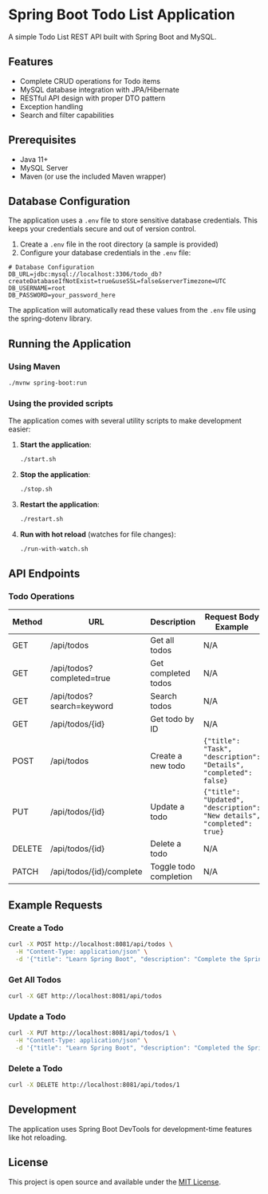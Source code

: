 # Spring Boot Todo List Application

A simple Todo List REST API built with Spring Boot and MySQL.

## Features

- Complete CRUD operations for Todo items
- MySQL database integration with JPA/Hibernate
- RESTful API design with proper DTO pattern
- Exception handling
- Search and filter capabilities

## Prerequisites

- Java 11+
- MySQL Server
- Maven (or use the included Maven wrapper)

## Database Configuration

The application uses a `.env` file to store sensitive database credentials. This keeps your credentials secure and out of version control.

1. Create a `.env` file in the root directory (a sample is provided)
2. Configure your database credentials in the `.env` file:


```properties
# Database Configuration
DB_URL=jdbc:mysql://localhost:3306/todo_db?createDatabaseIfNotExist=true&useSSL=false&serverTimezone=UTC
DB_USERNAME=root
DB_PASSWORD=your_password_here
```


The application will automatically read these values from the `.env` file using the spring-dotenv library.

## Running the Application

### Using Maven

```bash
./mvnw spring-boot:run
```

### Using the provided scripts

The application comes with several utility scripts to make development easier:

1. **Start the application**:
   ```bash
   ./start.sh
   ```

2. **Stop the application**:
   ```bash
   ./stop.sh
   ```

3. **Restart the application**:
   ```bash
   ./restart.sh
   ```

4. **Run with hot reload** (watches for file changes):
   ```bash
   ./run-with-watch.sh
   ```

## API Endpoints

### Todo Operations

| Method | URL                         | Description                   | Request Body Example                                     |
|--------|-----------------------------|------------------------------ |----------------------------------------------------------|
| GET    | /api/todos                  | Get all todos                 | N/A                                                      |
| GET    | /api/todos?completed=true   | Get completed todos           | N/A                                                      |
| GET    | /api/todos?search=keyword   | Search todos                  | N/A                                                      |
| GET    | /api/todos/{id}             | Get todo by ID                | N/A                                                      |
| POST   | /api/todos                  | Create a new todo             | `{"title": "Task", "description": "Details", "completed": false}` |
| PUT    | /api/todos/{id}             | Update a todo                 | `{"title": "Updated", "description": "New details", "completed": true}` |
| DELETE | /api/todos/{id}             | Delete a todo                 | N/A                                                      |
| PATCH  | /api/todos/{id}/complete    | Toggle todo completion        | N/A                                                      |

## Example Requests

### Create a Todo

```bash
curl -X POST http://localhost:8081/api/todos \
  -H "Content-Type: application/json" \
  -d '{"title": "Learn Spring Boot", "description": "Complete the Spring Boot tutorial", "completed": false}'
```

### Get All Todos

```bash
curl -X GET http://localhost:8081/api/todos
```

### Update a Todo

```bash
curl -X PUT http://localhost:8081/api/todos/1 \
  -H "Content-Type: application/json" \
  -d '{"title": "Learn Spring Boot", "description": "Completed the Spring Boot tutorial", "completed": true}'
```

### Delete a Todo

```bash
curl -X DELETE http://localhost:8081/api/todos/1
```

## Development

The application uses Spring Boot DevTools for development-time features like hot reloading.

## License

This project is open source and available under the [MIT License](LICENSE).
